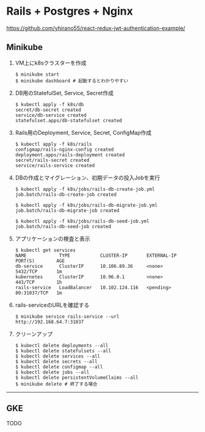 # Rails + Postgres + Nginx

https://github.com/yhirano55/react-redux-jwt-authentication-example/

## Minikube

1. VM上にk8sクラスターを作成

    ```
    $ minikube start
    $ minikube dashboard # 起動するとわかりやすい
    ```

2. DB用のStatefulSet, Service, Secret作成

   ```
   $ kubectl apply -f k8s/db
   secret/db-secret created
   service/db-service created
   statefulset.apps/db-statefulset created
   ```

3. Rails用のDeployment, Service, Secret, ConfigMap作成

   ```
   $ kubectl apply -f k8s/rails
   configmap/rails-nginx-config created
   deployment.apps/rails-deployment created
   secret/rails-secret created
   service/rails-service created
   ```

4. DBの作成とマイグレーション、初期データの投入Jobを実行

   ```
   $ kubectl apply -f k8s/jobs/rails-db-create-job.yml
   job.batch/rails-db-create-job created

   $ kubectl apply -f k8s/jobs/rails-db-migrate-job.yml
   job.batch/rails-db-migrate-job created

   $ kubectl apply -f k8s/jobs/rails-db-seed-job.yml
   job.batch/rails-db-seed-job created
   ```

5. アプリケーションの検査と表示

    ```
    $ kubectl get services
    NAME            TYPE           CLUSTER-IP       EXTERNAL-IP   PORT(S)        AGE
    db-service      ClusterIP      10.106.89.36     <none>        5432/TCP       1m
    kubernetes      ClusterIP      10.96.0.1        <none>        443/TCP        1h
    rails-service   LoadBalancer   10.102.124.116   <pending>     80:31037/TCP   1m
    ```

6. rails-serviceのURLを確認する

    ```
    $ minikube service rails-service --url
    http://192.168.64.7:31037
    ```

7. クリーンアップ

    ```
    $ kubectl delete deployments --all
    $ kubectl delete statefulsets --all
    $ kubectl delete services --all
    $ kubectl delete secrets --all
    $ kubectl delete configmap --all
    $ kubectl delete jobs --all
    $ kubectl delete persistentVolumeClaims --all
    $ minikube delete # 終了する場合
    ```

---

## GKE

TODO
